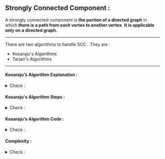 ## Strongly Connected Component : 

A strongly connected component is <b>the portion of a directed graph</b> in which <b>there is a path from each vertex to another vertex</b>. <b>It is applicable only on a directed graph.</b>

<hr>
There are two algorithms to handle SCC . They are  : <br>
<ul>
  <li>Kosaraju's Algorithms</li>
  <li>Tarjan's Algorithms</li>
  </ul>


<hr>

#### Kosaraju's Algorithm Explanation :
<details> 
  <summary>Check : </summary>
  Source : http://www.shafaetsplanet.com/?p=2531
  <br>
  <img src="../../images/SCC_1.png">
  
  </details>
  
#### Kosaraju's Algorithm Steps :
<details> 
  <summary>Check : </summary> 
  
  <br>
  
  Kosaraju's Algorithm is based on <b>the depth-first search algorithm implemented twice.</b> <br>
  All Steps Listed Below one after another.Then a problem is Solved based on the given Steps.
  
  <ol>
    <li>Select a Source Node . </li>
    <li>Start DFS and Save Finishing time in a Array .</li>
    <li>If all node is not discovered yet ,then start again DFS from another node which is not discovered yet.</li>
    <li>After Discovering all nodes , Transpose the Graph. Transposing Graph means reverse the all direction as SCC is only applicable in Directed Graph.</li>
    <li>Do DFS again.Here , Source node it that node which have the most finishing time and Store all the node visited in one single DFS.</li>
    <li>If doing DFS is not possible anymore , then go back in <b>Finishing time array</b> , and check nodes are visited or Not.</li>
    <li>If not visited node is found , then start DFS again from that node.</b>
  <li>All the nodes visited in a single DFS on transpose graph form <b>Strongly Connected Components</b> </li>
  </ol>  
  
  <h3>Example : </h3>
  <img src="../../images/scc_11.png">
  
  <br>
  
  <h5>1 ] First Step </h5>
  <img src="../../images/scc_12.png">
  <img src="../../images/scc_13.png">
  <img src="../../images/scc_14.png">
  <h5>2 ] Second Step </h5>
  <img src="../../images/scc_15.png">
  <h5>3 ] Third Step </h5>
  <img src="../../images/scc_16.png">
  <img src="../../images/scc_17.png">
  <img src="../../images/scc_19.png">
   <h5> Final Result:  </h5>
  <img src="../../images/scc_20.png">
  
    
    
  </details>
  
  
#### Kosaraju's Algorithm Code :
<details> 
  <summary>Check : </summary> 
  
```
#include<bits/stdc++.h>
#define ll long long
#define pb push_back
#define fr(i,s,e) for(ll i=s;i<e;i++)
#define rfr(i,e,s) for(ll i=e;i>=s;i--)
#define nl  "\n"
#define mod 1000000007
#define fast ios_base::sync_with_stdio(0);cin.tie(NULL);cout.tie(NULL)
using namespace std;

const ll sz = 1e3+5;
vector < ll > q ;
vector <ll>graph[sz] , Tgraph[sz] , used[sz] , SCC[sz];
ll vis[sz] , p ;


void dfs ( int i){
   vis[i] = 1 ;
   for(auto a : graph[i] ){
    if ( !vis[a] ){
        dfs(a);
    }
   }
   q.pb(i);
}

void Tdfs ( int i){
   vis[i] = 1 ;
   SCC[p].pb(i);
   for(auto a : Tgraph[i] ){
    if ( !vis[a] ){
        Tdfs(a);
    }
   }
}


int main(){

    ll n , e , x , y ;
    cin >> n >> e ;

    for( int i = 1 ; i <= e ; i++ ){
        cin >> x >> y ;
        graph[x].pb(y);
        Tgraph[y].pb(x);
    }

    // First Step :

    for( int i = 0 ; i < n ; i++ ){
        if ( !vis[i] ) dfs(i);
    }

    // Topo_Sorted _ Sorted By Finish Time

    reverse(q.begin(),q.end());


    memset(vis,0,sizeof(vis));

    // DFS again On Queue : 
    for(auto a : q ){
        cout << a << " "<< vis[a] << endl;
        if ( !vis[a] ){
            ++p;
            cout <<"YES\n";
            Tdfs(a);
        }
    }

    // Result : 
    for( int i = 0 ; i <= p ; i++ ){
            cout << i <<" : " ;
        for(auto a : SCC[i] )
            cout << a <<" ";
        cout << endl;
    }


return 0 ;
}

/*
8 9
0 1
1 2
2 3
3 0
2 4
4 5
5 6
6 4
6 7
*/



  ```
  
</details>

#### Complexity :
<details> 
  <summary>Check : </summary> 
  In this Algorithm , we have used DFS two times only. So , Complexity : 
  <b> O ( V + E ) </b> . 
  </details>

